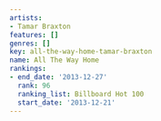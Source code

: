```yaml
---
artists:
- Tamar Braxton
features: []
genres: []
key: all-the-way-home-tamar-braxton
name: All The Way Home
rankings:
- end_date: '2013-12-27'
  rank: 96
  ranking_list: Billboard Hot 100
  start_date: '2013-12-21'
---
```


